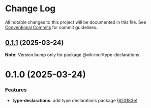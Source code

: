 # Change Log

All notable changes to this project will be documented in this file.
See [Conventional Commits](https://conventionalcommits.org) for commit guidelines.

## [0.1.1](https://github.com/vik-mol/ui-kit/compare/@vik-mol/type-declarations@0.1.0...@vik-mol/type-declarations@0.1.1) (2025-03-24)

**Note:** Version bump only for package @vik-mol/type-declarations





# 0.1.0 (2025-03-24)


### Features

* **type-declarations:** add type declarations package ([820183e](https://github.com/vik-mol/ui-kit/commit/820183e9b05a97b34f3d3557f4356652e20e0285))
